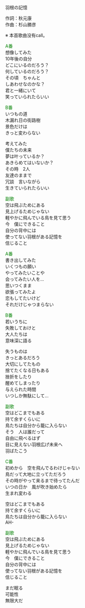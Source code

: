 羽根の記憶  
  
作詞：秋元康  
作曲：杉山勝彦  
  
※ 本首歌曲没有call。  
  
<font color=green>A番</font>  
想像してみた  
10年後の自分  
どこにいるのだろう？  
何しているのだろう？  
その頃　ちゃんと  
しあわせなのかな？  
君と一緒にいて  
笑っていられたらいい  
  
<font color=green>B番</font>  
いつもの道  
木漏れ日の街路樹  
景色だけは  
きっと変わらない  
  
考えてみた  
僕たちの未来  
夢は叶っているか？  
あきらめてはいないか？  
その時　2人  
友達のままで  
冗談　言いながら  
生きていられたらいい  
  
<font color=green>副歌</font>  
空は飛ぶためにある  
見上げるためじゃない  
軽やかに飛んでいる鳥を見て思う  
今　僕にできること  
自分の背中には  
使ってない羽根がある記憶を  
信じること  
  
<font color=green>A番</font>  
書き出してみた  
いくつもの願い  
やってみたいことや  
会ってみたい人を…  
思いつくまま  
欲張ってみたよ  
恋もしてたいけど  
それだけじゃつまらない  
  
<font color=green>B番</font>  
若いうちに  
失敗しておけと  
大人たちは  
意味深に語る  
  
失うものは  
きっとあるだろう  
大切にしてたもの  
捨てたくなる日もある  
挫折をしたり  
醒めてしまったり  
与えられた時間  
いつしか無駄にして…  
  
<font color=green>副歌</font>  
空はどこまでもある  
持て余すくらいに  
鳥たちは自分から籠に入らない  
そう　人は誰だって  
自由に飛べるはず  
目に見えない羽根広げ未来へ  
羽ばたこう  
  
<font color=green>C番</font>  
初めから　空を飛んでるわけじゃない  
鳥だって大地に立ってただろう  
その時がやって来るまで待ってたんだ  
いつの日か　風が吹き始めたら  
生まれ変わる  
  
空はどこまでもある  
持て余すくらいに  
鳥たちは自分から籠に入らない  
AH-  
  
<font color=green>副歌</font>  
空は飛ぶためにある  
見上げるためじゃない  
軽やかに飛んでいる鳥を見て思う  
今　僕にできること  
自分の背中には  
使ってない羽根がある記憶を  
信じること  
  
まだ眠る  
可能性  
無限大だ  

